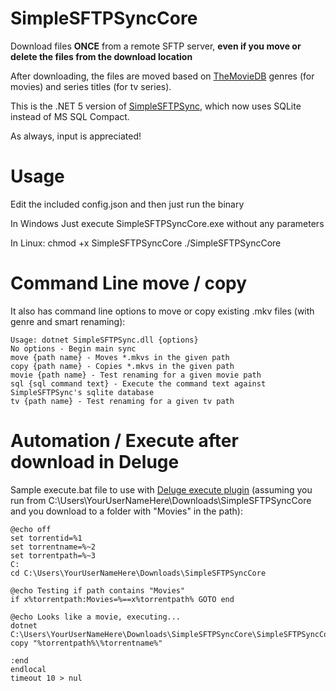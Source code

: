 # SimpleSFTPSyncCore
Download files **ONCE** from a remote SFTP server, **even if you move or delete the files from the download location**

After downloading, the files are moved based on [TheMovieDB](https://api.themoviedb.org) genres (for movies) and series titles (for tv series).

This is the .NET 5 version of [SimpleSFTPSync](https://github.com/ScottRFrost/SimpleSFTPSync), which now uses SQLite instead of MS SQL Compact.

As always, input is appreciated!

# Usage
Edit the included config.json and then just run the binary

In Windows
    Just execute SimpleSFTPSyncCore.exe without any parameters
    
In Linux:
    chmod +x SimpleSFTPSyncCore
    ./SimpleSFTPSyncCore

# Command Line move / copy
It also has command line options to move or copy existing .mkv files (with genre and smart renaming):

    Usage: dotnet SimpleSFTPSync.dll {options}
    No options - Begin main sync
    move {path name} - Moves *.mkvs in the given path
    copy {path name} - Copies *.mkvs in the given path
    movie {path name} - Test renaming for a given movie path
    sql {sql command text} - Execute the command text against SimpleSFTPSync's sqlite database
    tv {path name} - Test renaming for a given tv path

# Automation / Execute after download in Deluge
Sample execute.bat file to use with [Deluge execute plugin](https://dev.deluge-torrent.org/wiki/Plugins/Execute) (assuming you run from C:\Users\YourUserNameHere\Downloads\SimpleSFTPSyncCore and you download to a folder with "Movies" in the path):

    @echo off
    set torrentid=%1
    set torrentname=%~2
    set torrentpath=%~3
    C:
    cd C:\Users\YourUserNameHere\Downloads\SimpleSFTPSyncCore
    
    @echo Testing if path contains "Movies"
    if x%torrentpath:Movies=%==x%torrentpath% GOTO end
    
    @echo Looks like a movie, executing...
    dotnet C:\Users\YourUserNameHere\Downloads\SimpleSFTPSyncCore\SimpleSFTPSyncCore.dll copy "%torrentpath%\%torrentname%" 
    
    :end
    endlocal
    timeout 10 > nul
